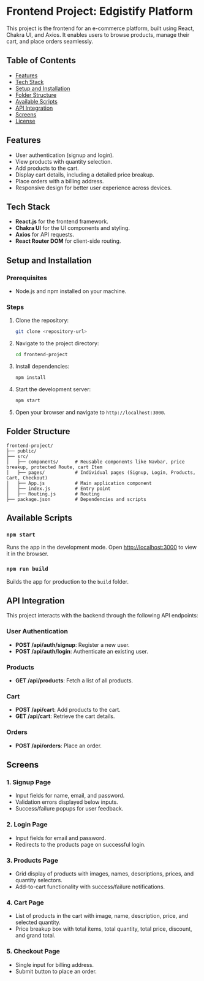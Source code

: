 # Frontend Project: Edgistify Platform

This project is the frontend for an e-commerce platform, built using React, Chakra UI, and Axios. It enables users to browse products, manage their cart, and place orders seamlessly.

## Table of Contents
- [Features](#features)
- [Tech Stack](#tech-stack)
- [Setup and Installation](#setup-and-installation)
- [Folder Structure](#folder-structure)
- [Available Scripts](#available-scripts)
- [API Integration](#api-integration)
- [Screens](#screens)
- [License](#license)

## Features
- User authentication (signup and login).
- View products with quantity selection.
- Add products to the cart.
- Display cart details, including a detailed price breakup.
- Place orders with a billing address.
- Responsive design for better user experience across devices.

## Tech Stack
- **React.js** for the frontend framework.
- **Chakra UI** for the UI components and styling.
- **Axios** for API requests.
- **React Router DOM** for client-side routing.

## Setup and Installation

### Prerequisites
- Node.js and npm installed on your machine.

### Steps
1. Clone the repository:
   ```bash
   git clone <repository-url>
   ```

2. Navigate to the project directory:
   ```bash
   cd frontend-project
   ```

3. Install dependencies:
   ```bash
   npm install
   ```
4. Start the development server:
   ```bash
   npm start
   ```

6. Open your browser and navigate to `http://localhost:3000`.

## Folder Structure
```
frontend-project/
├── public/
├── src/
│   ├── components/      # Reusable components like Navbar, price breakup, protected Route, cart Item
│   ├── pages/           # Individual pages (Signup, Login, Products, Cart, Checkout)
│   ├── App.js           # Main application component
│   ├── index.js         # Entry point
│   ├── Routing.js       # Routing
├── package.json         # Dependencies and scripts
```

## Available Scripts

### `npm start`
Runs the app in the development mode. Open [http://localhost:3000](http://localhost:3000) to view it in the browser.

### `npm run build`
Builds the app for production to the `build` folder.

## API Integration
This project interacts with the backend through the following API endpoints:

### User Authentication
- **POST /api/auth/signup**: Register a new user.
- **POST /api/auth/login**: Authenticate an existing user.

### Products
- **GET /api/products**: Fetch a list of all products.

### Cart
- **POST /api/cart**: Add products to the cart.
- **GET /api/cart**: Retrieve the cart details.

### Orders
- **POST /api/orders**: Place an order.

## Screens

### 1. Signup Page
- Input fields for name, email, and password.
- Validation errors displayed below inputs.
- Success/failure popups for user feedback.

### 2. Login Page
- Input fields for email and password.
- Redirects to the products page on successful login.

### 3. Products Page
- Grid display of products with images, names, descriptions, prices, and quantity selectors.
- Add-to-cart functionality with success/failure notifications.

### 4. Cart Page
- List of products in the cart with image, name, description, price, and selected quantity.
- Price breakup box with total items, total quantity, total price, discount, and grand total.

### 5. Checkout Page
- Single input for billing address.
- Submit button to place an order.
